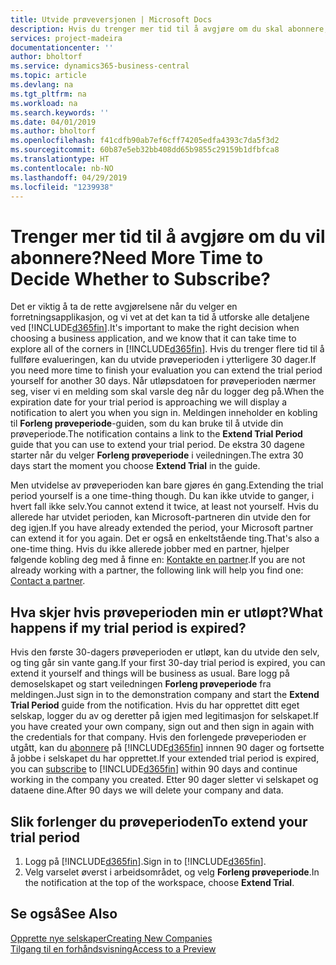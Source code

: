 ```yaml
---
title: Utvide prøveversjonen | Microsoft Docs
description: Hvis du trenger mer tid til å avgjøre om du skal abonnere, kan du utvide prøveversjonen.
services: project-madeira
documentationcenter: ''
author: bholtorf
ms.service: dynamics365-business-central
ms.topic: article
ms.devlang: na
ms.tgt_pltfrm: na
ms.workload: na
ms.search.keywords: ''
ms.date: 04/01/2019
ms.author: bholtorf
ms.openlocfilehash: f41cdfb90ab7ef6cff74205edfa4393c7da5f3d2
ms.sourcegitcommit: 60b87e5eb32bb408dd65b9855c29159b1dfbfca8
ms.translationtype: HT
ms.contentlocale: nb-NO
ms.lasthandoff: 04/29/2019
ms.locfileid: "1239938"
---
```

# <a name="need-more-time-to-decide-whether-to-subscribe"></a><span data-ttu-id="5a425-103">Trenger mer tid til å avgjøre om du vil abonnere?</span><span class="sxs-lookup"><span data-stu-id="5a425-103">Need More Time to Decide Whether to Subscribe?</span></span>
<span data-ttu-id="5a425-104">Det er viktig å ta de rette avgjørelsene når du velger en forretningsapplikasjon, og vi vet at det kan ta tid å utforske alle detaljene ved [!INCLUDE[d365fin](includes/d365fin_md.md)].</span><span class="sxs-lookup"><span data-stu-id="5a425-104">It's important to make the right decision when choosing a business application, and we know that it can take time to explore all of the corners in [!INCLUDE[d365fin](includes/d365fin_md.md)].</span></span> <span data-ttu-id="5a425-105">Hvis du trenger flere tid til å fullføre evalueringen, kan du utvide prøveperioden i ytterligere 30 dager.</span><span class="sxs-lookup"><span data-stu-id="5a425-105">If you need more time to finish your evaluation you can extend the trial period yourself for another 30 days.</span></span> <span data-ttu-id="5a425-106">Når utløpsdatoen for prøveperioden nærmer seg, viser vi en melding som skal varsle deg når du logger deg på.</span><span class="sxs-lookup"><span data-stu-id="5a425-106">When the expiration date for your trial period is approaching we will display a notification to alert you when you sign in.</span></span> <span data-ttu-id="5a425-107">Meldingen inneholder en kobling til **Forleng prøveperiode**-guiden, som du kan bruke til å utvide din prøveperiode.</span><span class="sxs-lookup"><span data-stu-id="5a425-107">The notification contains a link to the **Extend Trial Period** guide that you can use to extend your trial period.</span></span> <span data-ttu-id="5a425-108">De ekstra 30 dagene starter når du velger **Forleng prøveperiode** i veiledningen.</span><span class="sxs-lookup"><span data-stu-id="5a425-108">The extra 30 days start the moment you choose **Extend Trial** in the guide.</span></span>

<span data-ttu-id="5a425-109">Men utvidelse av prøveperioden kan bare gjøres én gang.</span><span class="sxs-lookup"><span data-stu-id="5a425-109">Extending the trial period yourself is a one time-thing though.</span></span> <span data-ttu-id="5a425-110">Du kan ikke utvide to ganger, i hvert fall ikke selv.</span><span class="sxs-lookup"><span data-stu-id="5a425-110">You cannot extend it twice, at least not yourself.</span></span> <span data-ttu-id="5a425-111">Hvis du allerede har utvidet perioden, kan Microsoft-partneren din utvide den for deg igjen.</span><span class="sxs-lookup"><span data-stu-id="5a425-111">If you have already extended the period, your Microsoft partner can extend it for you again.</span></span> <span data-ttu-id="5a425-112">Det er også en enkeltstående ting.</span><span class="sxs-lookup"><span data-stu-id="5a425-112">That's also a one-time thing.</span></span> <span data-ttu-id="5a425-113">Hvis du ikke allerede jobber med en partner, hjelper følgende kobling deg med å finne en: [Kontakte en partner](https://go.microsoft.com/fwlink/?linkid=2038439).</span><span class="sxs-lookup"><span data-stu-id="5a425-113">If you are not already working with a partner, the following link will help you find one: [Contact a partner](https://go.microsoft.com/fwlink/?linkid=2038439).</span></span>

## <a name="what-happens-if-my-trial-period-is-expired"></a><span data-ttu-id="5a425-114">Hva skjer hvis prøveperioden min er utløpt?</span><span class="sxs-lookup"><span data-stu-id="5a425-114">What happens if my trial period is expired?</span></span>
<span data-ttu-id="5a425-115">Hvis den første 30-dagers prøveperioden er utløpt, kan du utvide den selv, og ting går sin vante gang.</span><span class="sxs-lookup"><span data-stu-id="5a425-115">If your first 30-day trial period is expired, you can extend it yourself and things will be business as usual.</span></span> <span data-ttu-id="5a425-116">Bare logg på demoselskapet og start veiledningen **Forleng prøveperiode** fra meldingen.</span><span class="sxs-lookup"><span data-stu-id="5a425-116">Just sign in to the demonstration company and start the **Extend Trial Period** guide from the notification.</span></span> <span data-ttu-id="5a425-117">Hvis du har opprettet ditt eget selskap, logger du av og deretter på igjen med legitimasjon for selskapet.</span><span class="sxs-lookup"><span data-stu-id="5a425-117">If you have created your own company, sign out and then sign in again with the credentials for that company.</span></span> <span data-ttu-id="5a425-118">Hvis den forlengede prøveperioden er utgått, kan du [abonnere](https://go.microsoft.com/fwlink/?linkid=828659) på [!INCLUDE[d365fin](includes/d365fin_md.md)] innnen 90 dager og fortsette å jobbe i selskapet du har opprettet.</span><span class="sxs-lookup"><span data-stu-id="5a425-118">If your extended trial period is expired, you can [subscribe](https://go.microsoft.com/fwlink/?linkid=828659) to [!INCLUDE[d365fin](includes/d365fin_md.md)] within 90 days and continue working in the company you created.</span></span> <span data-ttu-id="5a425-119">Etter 90 dager sletter vi selskapet og dataene dine.</span><span class="sxs-lookup"><span data-stu-id="5a425-119">After 90 days we will delete your company and data.</span></span> 

## <a name="to-extend-your-trial-period"></a><span data-ttu-id="5a425-120">Slik forlenger du prøveperioden</span><span class="sxs-lookup"><span data-stu-id="5a425-120">To extend your trial period</span></span>
1. <span data-ttu-id="5a425-121">Logg på [!INCLUDE[d365fin](includes/d365fin_md.md)].</span><span class="sxs-lookup"><span data-stu-id="5a425-121">Sign in to [!INCLUDE[d365fin](includes/d365fin_md.md)].</span></span>
2. <span data-ttu-id="5a425-122">Velg varselet øverst i arbeidsområdet, og velg **Forleng prøveperiode**.</span><span class="sxs-lookup"><span data-stu-id="5a425-122">In the notification at the top of the workspace, choose **Extend Trial**.</span></span>

## <a name="see-also"></a><span data-ttu-id="5a425-123">Se også</span><span class="sxs-lookup"><span data-stu-id="5a425-123">See Also</span></span>
[<span data-ttu-id="5a425-124">Opprette nye selskaper</span><span class="sxs-lookup"><span data-stu-id="5a425-124">Creating New Companies</span></span>](about-new-company.md)  
[<span data-ttu-id="5a425-125">Tilgang til en forhåndsvisning</span><span class="sxs-lookup"><span data-stu-id="5a425-125">Access to a Preview</span></span>](across-preview.md)  